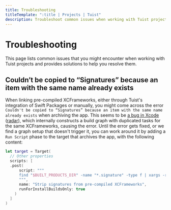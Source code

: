 ```yaml
---
title: Troubleshooting
titleTemplate: ":title | Projects | Tuist"
description: Troubleshoot common issues when working with Tuist projects.
---
```


# Troubleshooting

This page lists common issues that you might encounter when working with Tuist projects and provides solutions to help you resolve them.

## Couldn’t be copied to “Signatures” because an item with the same name already exists

When linking pre-compiled XCFrameworks, either through Tuist's integration of Swift Packages or manually, you might come across the error `Couldn't be copied to “Signatures” because an item with the same name already exists` when archiving the app.
This seems to be [a bug in Xcode](https://github.com/syltek/playtomic-ios/pull/5563/files) ([radar](https://feedbackassistant.apple.com/feedback/15554623)), which internally constructs a build graph with duplicated tasks for the same XCFrameworks, causing the error. Until the error gets fixed, or we find a graph setup that doesn't trigger it, you can work around it by adding a `Run Script` phase to the target that archives the app, with the following content:

```swift
let target = Target(
  // Other properties
  scripts: [
  .post(
      script: """
      find "$BUILT_PRODUCTS_DIR" -name "*.signature" -type f | xargs -r rm
      """,
      name: "Strip signatures from pre-compiled XCFrameworks",
      runForInstallBuildsOnly: true
    )
  ]
)
```
